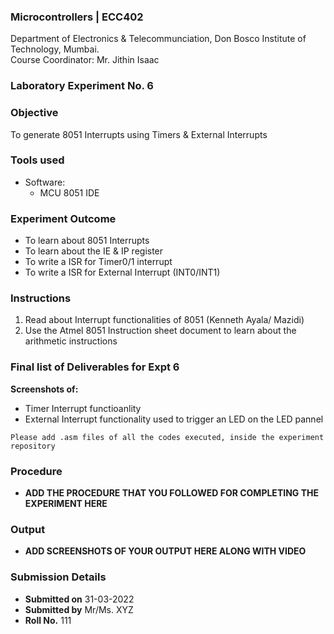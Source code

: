 ### Microcontrollers | ECC402 
Department of Electronics & Telecommunciation, 
Don Bosco Institute of Technology, Mumbai.  
Course Coordinator: Mr. Jithin Isaac

### Laboratory Experiment No. 6
 
### Objective  
To generate 8051 Interrupts using Timers & External Interrupts 
 
### Tools used  
- Software: 
  - MCU 8051 IDE 

### Experiment Outcome
-  To learn about 8051 Interrupts
-  To learn about the IE & IP register
-  To write a ISR for Timer0/1 interrupt
-  To write a ISR for External Interrupt (INT0/INT1)

### Instructions

1. Read about Interrupt functionalities of 8051 (Kenneth Ayala/ Mazidi)
2. Use the Atmel 8051 Instruction sheet document to learn about the arithmetic instructions

### Final list of Deliverables for Expt 6

**Screenshots of:**
- Timer Interrupt functioanlity
- External Interrupt functionality used to trigger an LED on the LED pannel

`Please add .asm files of all the codes executed, inside the experiment repository`

### Procedure 
- **ADD THE PROCEDURE THAT YOU FOLLOWED FOR COMPLETING THE EXPERIMENT HERE**

### Output
- **ADD SCREENSHOTS OF YOUR OUTPUT HERE ALONG WITH VIDEO**  

### Submission Details
- **Submitted on** 31-03-2022
- **Submitted by** Mr/Ms. XYZ
- **Roll No.** 111

